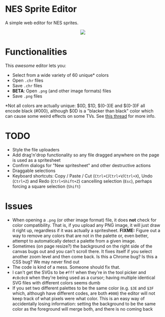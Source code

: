 # NES Sprite Editor

A simple web editor for NES sprites.

<p align="center">
  <img src="https://i.imgur.com/CMIer9V.png"/>
</p>

# Functionalities
This *awesome* editor lets you:
- Select from a wide variety of 60 unique* colors
- Open `.chr` files
- Save `.chr` files
- **BETA**: Open `.png` (and other image formats) files
- Save `.png` files

*Not all colors are actually unique: $0D, $1D, $(0-3)E and $(0-3)F all encode black (#000), although
$0D is a "blacker than black" color which can cause some weird effects on some TVs. See
[this thread](https://web.archive.org/web/20180817072753/https://forums.nesdev.com/viewtopic.php?f=2&t=15734)
for more info.

# TODO
- Style the file uploaders
- Add drag'n'drop functionality so any file dragged anywhere on the page is used as a spritesheet
- Confirm dialogs for "New spritesheet" and other destructive actions
- Draggable selections
- Keyboard shortcuts: Copy / Paste / Cut (`Ctrl+C`/`Ctrl+V`/`Ctrl+X`), Undo (`Ctrl+Z`) and Redo
(`Ctrl+Shift+Z`) cancelling selection (`Esc`), perhaps forcing a square selection (`Shift`)

# Issues
- When opening a `.png` (or other image format) file, it does **not** check for color compatibility.
That is, if you upload any PNG image, it will just draw it right up, regardless if it was actually a
spritesheet. **FIXME:** Figure out a way to remove any colors that are not in the palette or, even
better, attempt to automatically detect a palette from a given image.
- Sometimes (on page resize?) the background on the right side of the canvas bugs out and you can't
scroll there. It fixes itself if you select another zoom level and then come back. Is this a Chrome
bug? Is this a CSS bug? We may never find out
- The code is kind of a mess. Someone should fix that.
- I can't get the SVGs to be `#fff` when they're in the tool picker and `#c0c0c0` when they're being
used as a cursor; having multiple identical SVG files with different colors seems dumb
- If you set two different palettes to be the same color (e.g. `$3E` and `$3F` which, although have
different codes, are both `#000`) the editor will not keep track of what pixels were what color. This
is an easy way of accidentally losing information: setting the background to be the same color as the
foreground will merge both, and there is no coming back